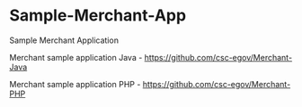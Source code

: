 # Sample-Merchant-App
Sample Merchant Application

Merchant sample application Java -  https://github.com/csc-egov/Merchant-Java


Merchant sample application PHP  -  https://github.com/csc-egov/Merchant-PHP
